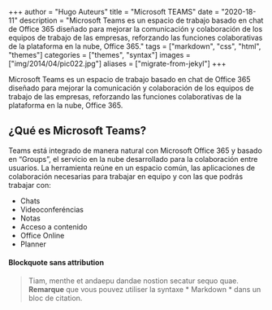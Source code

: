 +++
author = "Hugo Auteurs"
title = "Microsoft TEAMS"
date = "2020-18-11"
description = "Microsoft Teams es un espacio de trabajo basado en chat de Office 365 diseñado para mejorar la comunicación y colaboración de los equipos de trabajo de las empresas, reforzando las funciones colaborativas de la plataforma en la nube, Office 365."
tags = ["markdown", "css", "html", "themes"]
categories = ["themes", "syntax"]
images  = ["img/2014/04/pic022.jpg"]
aliases = ["migrate-from-jekyl"]
+++

 Microsoft Teams es un espacio de trabajo basado en chat de Office 365 diseñado para mejorar la comunicación y colaboración de los equipos de trabajo de las empresas, reforzando las funciones colaborativas de la plataforma en la nube, Office 365.

## ¿Qué es Microsoft Teams?

Teams está integrado de manera natural con Microsoft Office 365 y basado en “Groups”, el servicio en la nube desarrollado para la colaboración entre usuarios. La herramienta reúne en un espacio común, las aplicaciones de colaboración necesarias para trabajar en equipo y con las que podrás trabajar con:

* Chats
* Videoconferéncias
* Notas
* Acceso a contenido
* Office Online
* Planner

#### Blockquote sans attribution

> Tiam, menthe et andaepu dandae nostion secatur sequo quae.
> **Remarque** que vous pouvez utiliser la syntaxe * Markdown * dans un bloc de citation.

